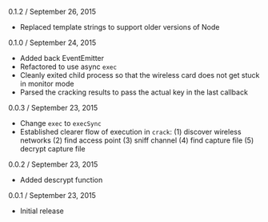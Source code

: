 
0.1.2 / September 26, 2015

  * Replaced template strings to support older versions of Node

0.1.0 / September 24, 2015

  * Added back EventEmitter
  * Refactored to use async `exec`
  * Cleanly exited child process so that the wireless card does not get stuck in monitor mode
  * Parsed the cracking results to pass the actual key in the last callback

0.0.3 / September 23, 2015

  * Change `exec` to `execSync`
  * Established clearer flow of execution in `crack`:
    (1) discover wireless networks
    (2) find access point
    (3) sniff channel
    (4) find capture file
    (5) decrypt capture file

0.0.2 / September 23, 2015

  * Added descrypt function

0.0.1 / September 23, 2015

  * Initial release
